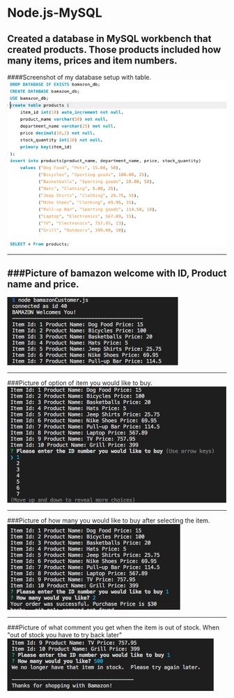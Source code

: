 # Node.js-MySQL

## Created a database in MySQL workbench that created products. Those products included how many items, prices and item numbers. 

####Screenshot of my database setup with table.
![Database Screenshot](./images/database3.png)

----------------------------------------------
###Picture of bamazon welcome with ID, Product name and price.
----------------------------------------------
![bamazon Screenshot](./images/bamazon.png)


----------------------------------------------
###Picture of option of item you would like to buy.
![bamazon Screenshot](./images/bamazon2.png)


----------------------------------------------
###Picture of how many you would like to buy after selecting the item.
![bamazon Screenshot](./images/bamazon3.png)

----------------------------------------------
###Picture of what comment you get when the item is out of stock. When "out of stock you have to try back later"
![bamazon Screenshot](./images/bamazon4.png)


